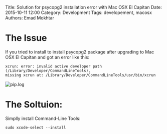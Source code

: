 Title: Solution for psycopg2 installation error with Mac OSX El Capitan
Date: 2015-10-11 12:00
Category: Development
Tags: developement, macosx
Authors: Emad Mokhtar

# The Issue

If you tried to install to install psycopg2 package after upgrading to Mac OSX El Capitan and got an error like this:     
    
```
xcrun: error: invalid active developer path (/Library/Developer/CommandLineTools), 
missing xcrun at: /Library/Developer/CommandLineTools/usr/bin/xcrun
```

![pip.log]({static}/images/1444569163_full.png)

# The Soltuion:

Simplly install Command-Line Tools:

`sudo xcode-select --install`
